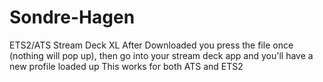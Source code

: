 # Sondre-Hagen
ETS2/ATS Stream Deck XL
After Downloaded you press the file once (nothing will pop up), then go into your stream deck app and you'll have a new profile loaded up This works for both ATS and ETS2
